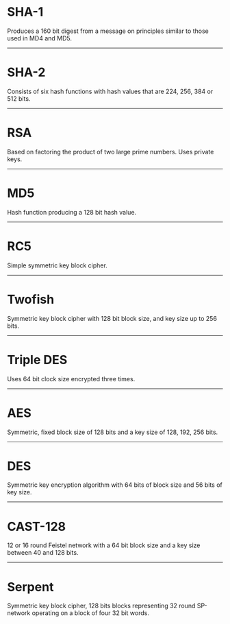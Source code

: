 # SHA-1
Produces a 160 bit digest from a message on principles similar to those used in MD4 and MD5.

---
# SHA-2
Consists of six hash functions with hash values that are 224, 256, 384 or 512 bits.

---
# RSA
Based on factoring the product of two large prime numbers. Uses private keys.

---
# MD5
Hash function producing a 128 bit hash value.

---
# RC5
Simple symmetric key block cipher.

---
# Twofish
Symmetric key block cipher with 128 bit block size, and key size up to 256 bits.

---
# Triple DES
Uses 64 bit clock size encrypted three times.

---
# AES
Symmetric, fixed block size of 128 bits and a key size of 128, 192, 256 bits.

---
# DES
Symmetric key encryption algorithm with 64 bits of block size and 56 bits of key size.

---
# CAST-128
12 or 16 round Feistel network with a 64 bit block size and a key size between 40 and 128 bits.

---
# Serpent
Symmetric key block cipher, 128 bits blocks representing 32 round SP-network operating on a block of four 32 bit words.